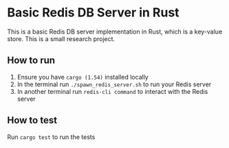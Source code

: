 # Basic Redis DB Server in Rust

This is a basic Redis DB server implementation in Rust, which is a key-value store. This is a small research project.

## How to run

1. Ensure you have `cargo (1.54)` installed locally
2. In the terminal run `./spawn_redis_server.sh` to run your Redis server
3. In another terminal run `redis-cli command` to interact with the Redis server

## How to test

Run `cargo test` to run the tests
